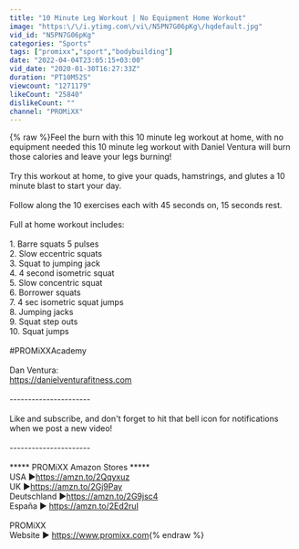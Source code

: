 ```yaml
---
title: "10 Minute Leg Workout | No Equipment Home Workout"
image: "https:\/\/i.ytimg.com\/vi\/N5PN7G06pKg\/hqdefault.jpg"
vid_id: "N5PN7G06pKg"
categories: "Sports"
tags: ["promixx","sport","bodybuilding"]
date: "2022-04-04T23:05:15+03:00"
vid_date: "2020-01-30T16:27:33Z"
duration: "PT10M52S"
viewcount: "1271179"
likeCount: "25840"
dislikeCount: ""
channel: "PROMiXX"
---
```

{% raw %}Feel the burn with this 10 minute leg workout at home, with no equipment needed this 10 minute leg workout with Daniel Ventura will burn those calories and leave your legs burning!<br /><br />Try this workout at home, to give your quads, hamstrings, and glutes a 10 minute blast to start your day.<br /><br />Follow along the 10 exercises each with 45 seconds on, 15 seconds rest.<br /><br />Full at home workout includes:<br /><br />1. Barre squats 5 pulses<br />2. Slow eccentric squats<br />3. Squat to jumping jack<br />4. 4 second isometric squat<br />5. Slow concentric squat<br />6. Borrower squats<br />7. 4 sec isometric squat jumps<br />8. Jumping jacks<br />9. Squat step outs <br />10. Squat jumps <br /><br />#PROMiXXAcademy<br /><br />Dan Ventura: <br /><a rel="nofollow" target="blank" href="https://danielventurafitness.com">https://danielventurafitness.com</a><br /><br />----------------------<br /><br />Like and subscribe, and don't forget to hit that bell icon for notifications when we post a new video!<br /><br />----------------------<br /><br />***** PROMiXX Amazon Stores *****<br />USA ►<a rel="nofollow" target="blank" href="https://amzn.to/2Qqyxuz">https://amzn.to/2Qqyxuz</a><br />UK ►<a rel="nofollow" target="blank" href="https://amzn.to/2Gj9Pay">https://amzn.to/2Gj9Pay</a><br />Deutschland ►<a rel="nofollow" target="blank" href="https://amzn.to/2G9jsc4">https://amzn.to/2G9jsc4</a><br />España ► <a rel="nofollow" target="blank" href="https://amzn.to/2Ed2ruI">https://amzn.to/2Ed2ruI</a><br /><br />PROMiXX<br />Website ► <a rel="nofollow" target="blank" href="https://www.promixx.com">https://www.promixx.com</a>{% endraw %}

